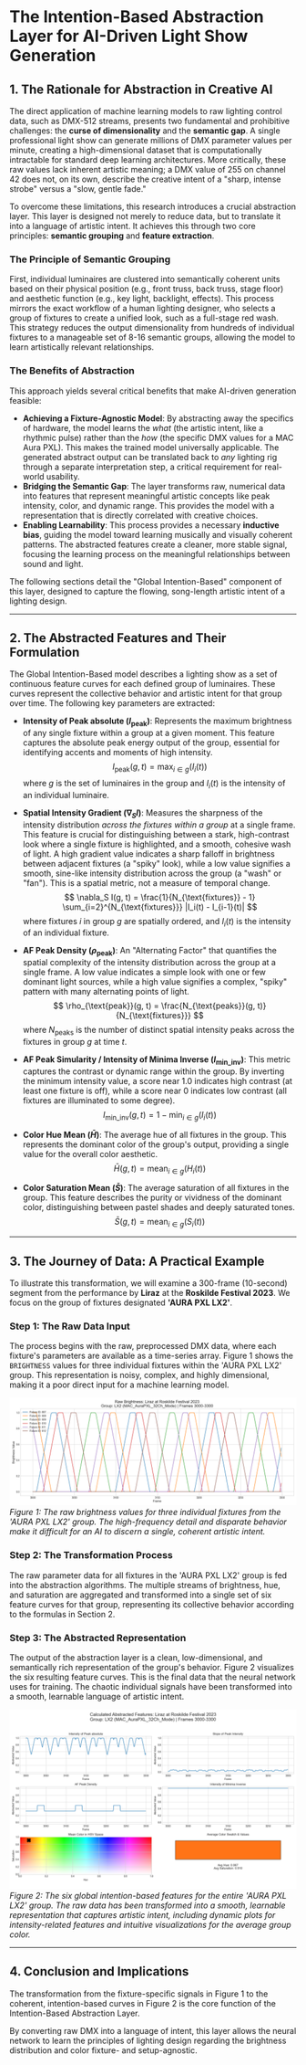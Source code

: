 # The Intention-Based Abstraction Layer for AI-Driven Light Show Generation

## 1. The Rationale for Abstraction in Creative AI

The direct application of machine learning models to raw lighting control data, such as DMX-512 streams, presents two fundamental and prohibitive challenges: the **curse of dimensionality** and the **semantic gap**. A single professional light show can generate millions of DMX parameter values per minute, creating a high-dimensional dataset that is computationally intractable for standard deep learning architectures. More critically, these raw values lack inherent artistic meaning; a DMX value of 255 on channel 42 does not, on its own, describe the creative intent of a "sharp, intense strobe" versus a "slow, gentle fade."

To overcome these limitations, this research introduces a crucial abstraction layer. This layer is designed not merely to reduce data, but to translate it into a language of artistic intent. It achieves this through two core principles: **semantic grouping** and **feature extraction**.

### The Principle of Semantic Grouping
First, individual luminaires are clustered into semantically coherent units based on their physical position (e.g., front truss, back truss, stage floor) and aesthetic function (e.g., key light, backlight, effects). This process mirrors the exact workflow of a human lighting designer, who selects a group of fixtures to create a unified look, such as a full-stage red wash. This strategy reduces the output dimensionality from hundreds of individual fixtures to a manageable set of 8-16 semantic groups, allowing the model to learn artistically relevant relationships.

### The Benefits of Abstraction
This approach yields several critical benefits that make AI-driven generation feasible:

*   **Achieving a Fixture-Agnostic Model**: By abstracting away the specifics of hardware, the model learns the *what* (the artistic intent, like a rhythmic pulse) rather than the *how* (the specific DMX values for a MAC Aura PXL). This makes the trained model universally applicable. The generated abstract output can be translated back to *any* lighting rig through a separate interpretation step, a critical requirement for real-world usability.
*   **Bridging the Semantic Gap**: The layer transforms raw, numerical data into features that represent meaningful artistic concepts like peak intensity, color, and dynamic range. This provides the model with a representation that is directly correlated with creative choices.
*   **Enabling Learnability**: This process provides a necessary **inductive bias**, guiding the model toward learning musically and visually coherent patterns. The abstracted features create a cleaner, more stable signal, focusing the learning process on the meaningful relationships between sound and light.

The following sections detail the "Global Intention-Based" component of this layer, designed to capture the flowing, song-length artistic intent of a lighting design.

---

## 2. The Abstracted Features and Their Formulation

The Global Intention-Based model describes a lighting show as a set of continuous feature curves for each defined group of luminaires. These curves represent the collective behavior and artistic intent for that group over time. The following key parameters are extracted:

*   **Intensity of Peak absolute ($I_{\text{peak}}$)**: Represents the maximum brightness of any single fixture within a group at a given moment. This feature captures the absolute peak energy output of the group, essential for identifying accents and moments of high intensity.
    $$
    I_{\text{peak}}(g, t) = \max_{i \in g}(I_i(t))
    $$
    where $g$ is the set of luminaires in the group and $I_i(t)$ is the intensity of an individual luminaire.

*   **Spatial Intensity Gradient ($\nabla_S I$)**: Measures the sharpness of the intensity distribution *across the fixtures within a group* at a single frame. This feature is crucial for distinguishing between a stark, high-contrast look where a single fixture is highlighted, and a smooth, cohesive wash of light. A high gradient value indicates a sharp falloff in brightness between adjacent fixtures (a "spiky" look), while a low value signifies a smooth, sine-like intensity distribution across the group (a "wash" or "fan"). This is a spatial metric, not a measure of temporal change.
    $$
    \nabla_S I(g, t) = \frac{1}{N_{\text{fixtures}} - 1} \sum_{i=2}^{N_{\text{fixtures}}} |I_i(t) - I_{i-1}(t)|
    $$
    where fixtures $i$ in group $g$ are spatially ordered, and $I_i(t)$ is the intensity of an individual fixture.

*   **AF Peak Density ($\rho_{\text{peak}}$)**: An "Alternating Factor" that quantifies the spatial complexity of the intensity distribution across the group at a single frame. A low value indicates a simple look with one or few dominant light sources, while a high value signifies a complex, "spiky" pattern with many alternating points of light.
    $$
    \rho_{\text{peak}}(g, t) = \frac{N_{\text{peaks}}(g, t)}{N_{\text{fixtures}}}
    $$
    where $N_{\text{peaks}}$ is the number of distinct spatial intensity peaks across the fixtures in group $g$ at time $t$.

*   **AF Peak Simularity / Intensity of Minima Inverse ($I_{\text{min\_inv}}$)**: This metric captures the contrast or dynamic range within the group. By inverting the minimum intensity value, a score near 1.0 indicates high contrast (at least one fixture is off), while a score near 0 indicates low contrast (all fixtures are illuminated to some degree).
    $$
    I_{\text{min\_inv}}(g, t) = 1 - \min_{i \in g}(I_i(t))
    $$

*   **Color Hue Mean ($\bar{H}$)**: The average hue of all fixtures in the group. This represents the dominant color of the group's output, providing a single value for the overall color aesthetic.
    $$
    \bar{H}(g, t) = \text{mean}_{i \in g}(H_i(t))
    $$

*   **Color Saturation Mean ($\bar{S}$)**: The average saturation of all fixtures in the group. This feature describes the purity or vividness of the dominant color, distinguishing between pastel shades and deeply saturated tones.
    $$
    \bar{S}(g, t) = \text{mean}_{i \in g}(S_i(t))
    $$

---

## 3. The Journey of Data: A Practical Example

To illustrate this transformation, we will examine a 300-frame (10-second) segment from the performance by **Liraz** at the **Roskilde Festival 2023**. We focus on the group of fixtures designated **'AURA PXL LX2'**.

### Step 1: The Raw Data Input

The process begins with the raw, preprocessed DMX data, where each fixture's parameters are available as a time-series array. Figure 1 shows the `BRIGHTNESS` values for three individual fixtures within the 'AURA PXL LX2' group. This representation is noisy, complex, and highly dimensional, making it a poor direct input for a machine learning model.

![Raw Brightness Plot](Figure_CustomRaw.png)
*Figure 1: The raw brightness values for three individual fixtures from the 'AURA PXL LX2' group. The high-frequency detail and disparate behavior make it difficult for an AI to discern a single, coherent artistic intent.*

### Step 2: The Transformation Process

The raw parameter data for all fixtures in the 'AURA PXL LX2' group is fed into the abstraction algorithms. The multiple streams of brightness, hue, and saturation are aggregated and transformed into a single set of six feature curves for that group, representing its collective behavior according to the formulas in Section 2.

### Step 3: The Abstracted Representation

The output of the abstraction layer is a clean, low-dimensional, and semantically rich representation of the group's behavior. Figure 2 visualizes the six resulting feature curves. This is the final data that the neural network uses for training. The chaotic individual signals have been transformed into a smooth, learnable language of artistic intent.

![Abstracted Features Plot](Figure_AbstractedData.png)
*Figure 2: The six global intention-based features for the entire 'AURA PXL LX2' group. The raw data has been transformed into a smooth, learnable representation that captures artistic intent, including dynamic plots for intensity-related features and intuitive visualizations for the average group color.*

---

## 4. Conclusion and Implications

The transformation from the fixture-specific signals in Figure 1 to the coherent, intention-based curves in Figure 2 is the core function of the Intention-Based Abstraction Layer.

By converting raw DMX into a language of intent, this layer allows the neural network to learn the principles of lighting design regarding the brightness distribution and color fixture- and setup-agnostic.   
